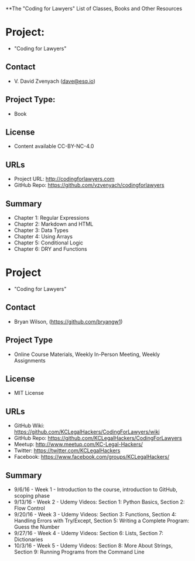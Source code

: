 **The "Coding for Lawyers" List of Classes, Books and Other Resources

# Project: 

* "Coding for Lawyers"

## Contact

* V. David Zvenyach (dave@esq.io)   

## Project Type: 

* Book

## License

* Content available CC-BY-NC-4.0   

## URLs

* Project URL: http://codingforlawyers.com   
* GitHub Repo: https://github.com/vzvenyach/codingforlawyers

## Summary

* Chapter 1: Regular Expressions
* Chapter 2: Markdown and HTML
* Chapter 3: Data Types
* Chapter 4: Using Arrays
* Chapter 5: Conditional Logic
* Chapter 6: DRY and Functions

# Project

* "Coding for Lawyers"

## Contact

* Bryan Wilson, (https://github.com/bryangw1)

## Project Type

* Online Course Materials, Weekly In-Person Meeting, Weekly Assignments

## License

* MIT License

## URLs

* GitHub Wiki: https://github.com/KCLegalHackers/CodingForLawyers/wiki
* GitHub Repo: https://github.com/KCLegalHackers/CodingForLawyers
* Meetup: http://www.meetup.com/KC-Legal-Hackers/
* Twitter: https://twitter.com/KCLegalHackers
* Facebook: https://www.facebook.com/groups/KCLegalHackers/

## Summary

* 9/6/16 - Week 1 - Introduction to the course, introduction to GitHub, scoping phase
* 9/13/16 - Week 2 - Udemy Videos: Section 1: Python Basics, Section 2: Flow Control
* 9/20/16 - Week 3 - Udemy Videos: Section 3: Functions, Section 4: Handling Errors with Try/Except, Section 5: Writing a Complete Program: Guess the Number
* 9/27/16 - Week 4 - Udemy Videos: Section 6: Lists, Section 7: Dictionaries
* 10/3/16 - Week 5 - Udemy Videos: Section 8: More About Strings, Section 9: Running Programs from the Command Line
